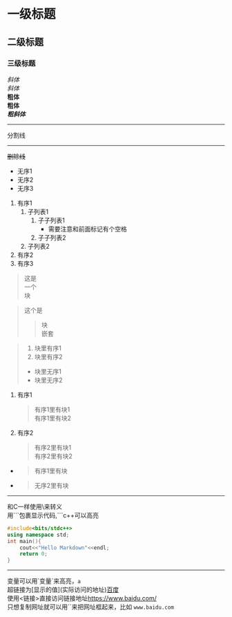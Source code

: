 # 一级标题  
## 二级标题
### 三级标题
*斜体*  
_斜体_  
**粗体**  
__粗体__  
***粗斜体***  
***
分割线  
***  
~~删除线~~  
* 无序1  
* 无序2  
* 无序3  
1. 有序1  
    1. 子列表1  
        1. 子子列表1
            * 需要注意和前面标记有个空格
        2. 子子列表2
    2. 子列表2
2. 有序2  
3. 有序3  
> 这是  
> 一个  
> 块  
  
>这个是  
>>块  
>>嵌套

> 1. 块里有序1  
> 2. 块里有序2  
> * 块里无序1  
> * 块里无序2  
  
1. 有序1  
    > 有序1里有块1  
    > 有序1里有块2  
2. 有序2  
    > 有序2里有块1  
    > 有序2里有块2  
* > 有序1里有块  
* > 无序2里有块  
---
和C一样使用\\来转义  
用\`\`\`包裹显示代码,\`\`\`c++可以高亮
```c++
#include<bits/stdc++>
using namespace std;
int main(){
    cout<<"Hello Markdown"<<endl;
    return 0;
}
```  
---
变量可以用\`变量\`来高亮，`a`  
超链接为\[显示的值\]\(实际访问的地址\)[百度](https://www.baidu.com/)  
使用\<链接\>直接访问链接地址<https://www.baidu.com/>  
只想复制网址就可以用\`\`来把网址框起来，比如   `www.baidu.com`  

